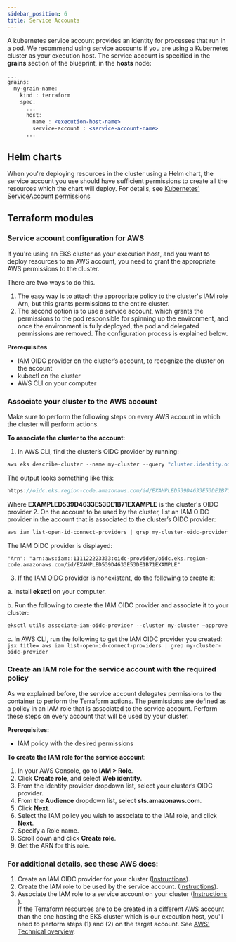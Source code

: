 ```yaml
---
sidebar_position: 6
title: Service Accounts
---
```


A kubernetes service account provides an identity for processes that run in a pod. We recommend using service accounts if you are using a Kubernetes cluster as your execution host. 
The service account is specified in the __grains__ section of the blueprint, in the __hosts__ node:

```jsx title="Blueprint yaml:"
...
grains:
  my-grain-name:
    kind : terraform 
    spec:
      ...
      host:
        name : <execution-host-name>
        service-account : <service-account-name>
      ...
```     

## Helm charts
When you're deploying resources in the cluster using a Helm chart, the service account you use should have sufficient permissions to create all the resources which the chart will deploy. For details, see [Kubernetes' ServiceAccount permissions](https://kubernetes.io/docs/reference/access-authn-authz/rbac/#service-account-permissions)

## Terraform modules

### Service account configuration for AWS
If you're using an EKS cluster as your execution host, and you want to deploy resources to an AWS account, you need to grant the appropriate AWS permissions to the cluster. 

There are two ways to do this. 
1. The easy way is to attach the appropriate policy to the cluster's IAM role Arn, but this grants permissions to the entire cluster. 
2. The second option is to use a service account, which grants the permissions to the pod responsible for spinning up the environment, and once the environment is fully deployed, the pod and delegated permissions are removed. The configuration process is explained below.

__Prerequisites__

*	IAM OIDC provider on the cluster’s account, to recognize the cluster on the account
*	kubectl on the cluster
*	AWS CLI on your computer


### Associate your cluster to the AWS account

Make sure to perform the following steps on every AWS account in which the cluster will perform actions.

__To associate the cluster to the account__:
1.	In AWS CLI, find the cluster’s OIDC provider by running:
  ```jsx title=
  aws eks describe-cluster --name my-cluster --query "cluster.identity.oidc.issuer" --output text
  ```

  The output looks something like this:
  ```jsx title=
  https://oidc.eks.region-code.amazonaws.com/id/EXAMPLED539D4633E53DE1B71EXAMPLE
  ```
  Where __EXAMPLED539D4633E53DE1B71EXAMPLE__ is the cluster's OIDC provider
2.	On the account to be used by the cluster, list an IAM OIDC provider in the account that is associated to the cluster’s OIDC provider:
  ```jsx title=
  aws iam list-open-id-connect-providers | grep my-cluster-oidc-provider
  ```
  The IAM OIDC provider is displayed:
  ```
  "Arn": "arn:aws:iam::111122223333:oidc-provider/oidc.eks.region-code.amazonaws.com/id/EXAMPLED539D4633E53DE1B71EXAMPLE"
  ```
3.	If the IAM OIDC provider is nonexistent, do the following to create it:
  
  a.	Install __eksctl__ on your computer.
  
  b.	Run the following to create the IAM OIDC provider and associate it to your cluster:
  ```jsx title=
  eksctl utils associate-iam-oidc-provider --cluster my-cluster –approve
  ```

  c.	In AWS CLI, run the following to get the IAM OIDC provider you created:
    ```jsx title=
    aws iam list-open-id-connect-providers | grep my-cluster-oidc-provider
    ```

### Create an IAM role for the service account with the required policy
As we explained before, the service account delegates permissions to the container to perform the Terraform actions. The permissions are defined as a policy in an IAM role that is associated to the service account. Perform these steps on every account that will be used by your cluster.

__Prerequisites:__
*	IAM policy with the desired permissions

__To create the IAM role for the service account__:
1.	In your AWS Console, go to __IAM > Role__.
2.	Click __Create role__, and select __Web identity__.
3.	From the Identity provider dropdown list, select your cluster’s OIDC provider.
4.	From the __Audience__ dropdown list, select __sts.amazonaws.com__.
5.	Click __Next__.
6.	Select the IAM policy you wish to associate to the IAM role, and click __Next__.
7.	Specify a Role name.
8.	Scroll down and click __Create role__.
9.	Get the ARN for this role.

### For additional details, see these AWS docs:

1. Create an IAM OIDC provider for your cluster ([Instructions](https://docs.aws.amazon.com/eks/latest/userguide/enable-iam-roles-for-service-accounts.html)).
2. Create the IAM role to be used by the service account. ([Instructions](https://docs.aws.amazon.com/eks/latest/userguide/create-service-account-iam-policy-and-role.html)).
3. Associate the IAM role to a service account on your cluster ([Instructions​](https://docs.aws.amazon.com/eks/latest/userguide/specify-service-account-role.html)).  
If the Terraform resources are to be created in a different AWS account than the one hosting the EKS cluster which is our execution host, you'll need to perform steps (1) and (2) on the target account. See [AWS' Technical overview](https://docs.aws.amazon.com/eks/latest/userguide/iam-roles-for-service-accounts-technical-overview.html).